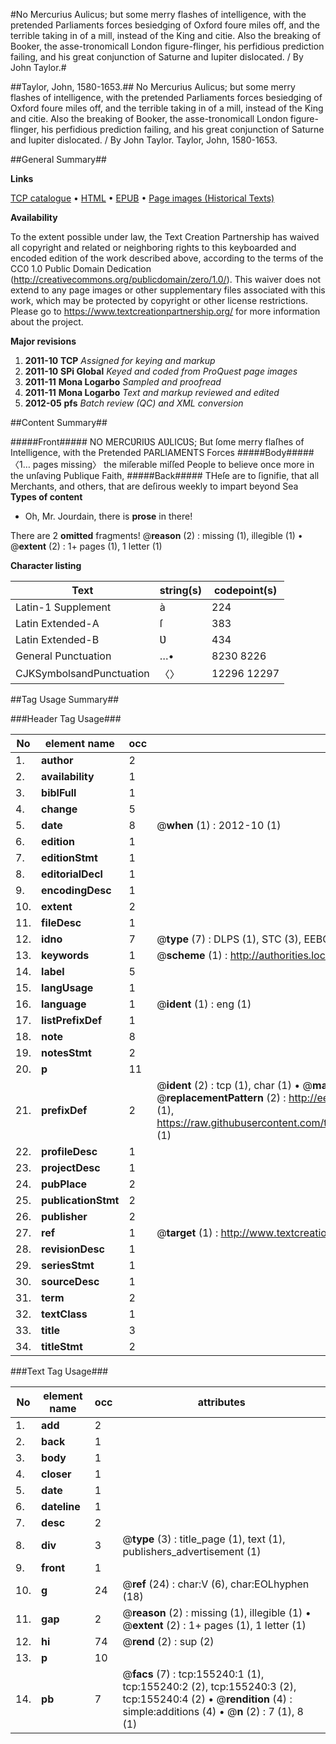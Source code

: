 #No Mercurius Aulicus; but some merry flashes of intelligence, with the pretended Parliaments forces besiedging of Oxford foure miles off, and the terrible taking in of a mill, instead of the King and citie. Also the breaking of Booker, the asse-tronomicall London figure-flinger, his perfidious prediction failing, and his great conjunction of Saturne and Iupiter dislocated. / By John Taylor.#

##Taylor, John, 1580-1653.##
No Mercurius Aulicus; but some merry flashes of intelligence, with the pretended Parliaments forces besiedging of Oxford foure miles off, and the terrible taking in of a mill, instead of the King and citie. Also the breaking of Booker, the asse-tronomicall London figure-flinger, his perfidious prediction failing, and his great conjunction of Saturne and Iupiter dislocated. / By John Taylor.
Taylor, John, 1580-1653.

##General Summary##

**Links**

[TCP catalogue](http://www.ota.ox.ac.uk/tcp/)  • 
[HTML](http://tei.it.ox.ac.uk/tcp/Texts-HTML/free/A95/A95563.html)  • 
[EPUB](http://tei.it.ox.ac.uk/tcp/Texts-EPUB/free/A95/A95563.epub) • 
[Page images (Historical Texts)](https://historicaltexts.jisc.ac.uk/eebo-99868772e)

**Availability**

To the extent possible under law, the Text Creation Partnership has waived all copyright and related or neighboring rights to this keyboarded and encoded edition of the work described above, according to the terms of the CC0 1.0 Public Domain Dedication (http://creativecommons.org/publicdomain/zero/1.0/). This waiver does not extend to any page images or other supplementary files associated with this work, which may be protected by copyright or other license restrictions. Please go to https://www.textcreationpartnership.org/ for more information about the project.

**Major revisions**

1. __2011-10__ __TCP__ *Assigned for keying and markup*
1. __2011-10__ __SPi Global__ *Keyed and coded from ProQuest page images*
1. __2011-11__ __Mona Logarbo__ *Sampled and proofread*
1. __2011-11__ __Mona Logarbo__ *Text and markup reviewed and edited*
1. __2012-05__ __pfs__ *Batch review (QC) and XML conversion*

##Content Summary##

#####Front#####
NO MERCƲRIƲS AƲLICƲS; But ſome merry flaſhes of Intelligence, with the Pretended PARLIAMENTS Forces 
#####Body#####
〈1… pages missing〉 the miſerable miſſed People to believe once more in the unſaving Publique Faith, 
#####Back#####
THeſe are to ſignifie, that all Merchants, and others, that are deſirous weekly to impart beyond Sea
**Types of content**

  * Oh, Mr. Jourdain, there is **prose** in there!

There are 2 **omitted** fragments! 
 @__reason__ (2) : missing (1), illegible (1)  •  @__extent__ (2) : 1+ pages (1), 1 letter (1)

**Character listing**


|Text|string(s)|codepoint(s)|
|---|---|---|
|Latin-1 Supplement|à|224|
|Latin Extended-A|ſ|383|
|Latin Extended-B|Ʋ|434|
|General Punctuation|…•|8230 8226|
|CJKSymbolsandPunctuation|〈〉|12296 12297|

##Tag Usage Summary##

###Header Tag Usage###

|No|element name|occ|attributes|
|---|---|---|---|
|1.|__author__|2||
|2.|__availability__|1||
|3.|__biblFull__|1||
|4.|__change__|5||
|5.|__date__|8| @__when__ (1) : 2012-10 (1)|
|6.|__edition__|1||
|7.|__editionStmt__|1||
|8.|__editorialDecl__|1||
|9.|__encodingDesc__|1||
|10.|__extent__|2||
|11.|__fileDesc__|1||
|12.|__idno__|7| @__type__ (7) : DLPS (1), STC (3), EEBO-CITATION (1), PROQUEST (1), VID (1)|
|13.|__keywords__|1| @__scheme__ (1) : http://authorities.loc.gov/ (1)|
|14.|__label__|5||
|15.|__langUsage__|1||
|16.|__language__|1| @__ident__ (1) : eng (1)|
|17.|__listPrefixDef__|1||
|18.|__note__|8||
|19.|__notesStmt__|2||
|20.|__p__|11||
|21.|__prefixDef__|2| @__ident__ (2) : tcp (1), char (1)  •  @__matchPattern__ (2) : ([0-9\-]+):([0-9IVX]+) (1), (.+) (1)  •  @__replacementPattern__ (2) : http://eebo.chadwyck.com/downloadtiff?vid=$1&page=$2 (1), https://raw.githubusercontent.com/textcreationpartnership/Texts/master/tcpchars.xml#$1 (1)|
|22.|__profileDesc__|1||
|23.|__projectDesc__|1||
|24.|__pubPlace__|2||
|25.|__publicationStmt__|2||
|26.|__publisher__|2||
|27.|__ref__|1| @__target__ (1) : http://www.textcreationpartnership.org/docs/. (1)|
|28.|__revisionDesc__|1||
|29.|__seriesStmt__|1||
|30.|__sourceDesc__|1||
|31.|__term__|2||
|32.|__textClass__|1||
|33.|__title__|3||
|34.|__titleStmt__|2||


###Text Tag Usage###

|No|element name|occ|attributes|
|---|---|---|---|
|1.|__add__|2||
|2.|__back__|1||
|3.|__body__|1||
|4.|__closer__|1||
|5.|__date__|1||
|6.|__dateline__|1||
|7.|__desc__|2||
|8.|__div__|3| @__type__ (3) : title_page (1), text (1), publishers_advertisement (1)|
|9.|__front__|1||
|10.|__g__|24| @__ref__ (24) : char:V (6), char:EOLhyphen (18)|
|11.|__gap__|2| @__reason__ (2) : missing (1), illegible (1)  •  @__extent__ (2) : 1+ pages (1), 1 letter (1)|
|12.|__hi__|74| @__rend__ (2) : sup (2)|
|13.|__p__|10||
|14.|__pb__|7| @__facs__ (7) : tcp:155240:1 (1), tcp:155240:2 (2), tcp:155240:3 (2), tcp:155240:4 (2)  •  @__rendition__ (4) : simple:additions (4)  •  @__n__ (2) : 7 (1), 8 (1)|
